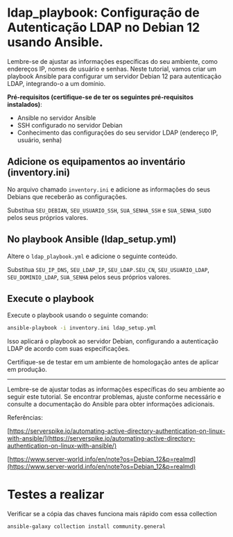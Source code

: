
# ldap_playbook: Configuração de Autenticação LDAP no Debian 12 usando Ansible.

Lembre-se de ajustar as informações específicas do seu ambiente, como endereços IP, nomes de usuário e senhas. Neste tutorial, vamos criar um playbook Ansible para configurar um servidor Debian 12 para autenticação LDAP, integrando-o a um domínio.

**Pré-requisitos (certifique-se de ter os seguintes pré-requisitos instalados)**:
- Ansible no servidor Ansible
- SSH configurado no servidor Debian
- Conhecimento das configurações do seu servidor LDAP (endereço IP, usuário, senha)

## Adicione os equipamentos ao inventário (inventory.ini)

No arquivo chamado `inventory.ini` e adicione as informações do seus Debians que receberão as configurações.

Substitua `SEU_DEBIAN`, `SEU_USUARIO_SSH`, `SUA_SENHA_SSH` e `SUA_SENHA_SUDO` pelos seus próprios valores.

## No playbook Ansible (ldap_setup.yml)

Altere o `ldap_playbook.yml` e adicione o seguinte conteúdo.

Substitua `SEU_IP_DNS`, `SEU_LDAP_IP`, `SEU_LDAP.SEU_CN`, `SEU_USUARIO_LDAP`, `SEU_DOMINIO_LDAP`, `SUA_SENHA` pelos seus próprios valores.

## Execute o playbook

Execute o playbook usando o seguinte comando:

```bash
ansible-playbook -i inventory.ini ldap_setup.yml
```

Isso aplicará o playbook ao servidor Debian, configurando a autenticação LDAP de acordo com suas especificações.

Certifique-se de testar em um ambiente de homologação antes de aplicar em produção.

---

Lembre-se de ajustar todas as informações específicas do seu ambiente ao seguir este tutorial. Se encontrar problemas, ajuste conforme necessário e consulte a documentação do Ansible para obter informações adicionais.

Referências:

[https://serverspike.io/automating-active-directory-authentication-on-linux-with-ansible/](https://serverspike.io/automating-active-directory-authentication-on-linux-with-ansible/)

[https://www.server-world.info/en/note?os=Debian_12&p=realmd](https://www.server-world.info/en/note?os=Debian_12&p=realmd)

# Testes a realizar
Verificar se a cópia das chaves funciona mais rápido com essa collection
```bash
ansible-galaxy collection install community.general
```